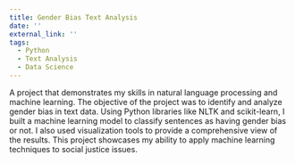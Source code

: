 ```yaml
---
title: Gender Bias Text Analysis
date: ''
external_link: ''
tags:
  - Python
  - Text Analysis
  - Data Science
---
```


A project that demonstrates my skills in natural language processing and machine learning. The objective of the project was to identify and analyze gender bias in text data. Using Python libraries like NLTK and scikit-learn, I built a machine learning model to classify sentences as having gender bias or not. I also used visualization tools to provide a comprehensive view of the results. This project showcases my ability to apply machine learning techniques to social justice issues.

<!--more-->
